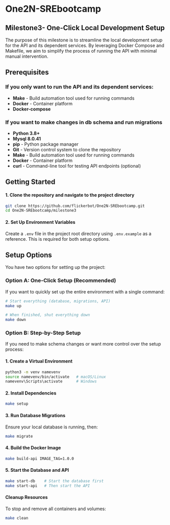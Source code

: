 # One2N-SREbootcamp

## Milestone3- One-Click Local Development Setup

The purpose of this milestone is to streamline the local development setup for the API and its dependent services. By leveraging Docker Compose and Makefile, we aim to simplify the process of running the API with minimal manual intervention.


## Prerequisites 

### If you only want to run the API and its dependent services: 

- **Make** - Build automation tool used for running commands
- **Docker** - Container platform 
- **Docker-compose** 



### If you want to make changes in db schema and run migrations 

- **Python 3.8+**
- **Mysql 8.0.41**
- **pip** - Python package manager
- **Git** - Version control system to clone the repository
- **Make** - Build automation tool used for running commands
- **Docker** - Container platform 
- **curl** - Command-line tool for testing API endpoints (optional)


## Getting Started

#### **1. Clone the repository and navigate to the project directory**

```bash
git clone https://github.com/flickerbot/One2N-SREbootcamp.git
cd One2N-SREbootcamp/milestone3
```

#### **2. Set Up Environment Variables**

Create a `.env` file in the project root directory using `.env.example` as a reference. This is required for both setup options.


## **Setup Options**

You have two options for setting up the project:

### Option A: One-Click Setup (Recommended)

If you want to quickly set up the entire environment with a single command:

```bash
# Start everything (database, migrations, API)
make up

# When finished, shut everything down
make down
```

### **Option B: Step-by-Step Setup**

If you need to make schema changes or want more control over the setup process:

#### **1. Create a Virtual Environment**

```bash
python3 -m venv namevenv
source namevenv/bin/activate   # macOS/Linux
namevenv\Scripts\activate      # Windows
```

#### **2. Install Dependencies**

```bash
make setup
```

#### **3. Run Database Migrations**

Ensure your local database is running, then:

```bash
make migrate
```

#### **4. Build the Docker Image**

```bash
make build-api IMAGE_TAG=1.0.0
```

#### **5. Start the Database and API**

```bash
make start-db    # Start the database first
make start-api   # Then start the API
```


#### **Cleanup Resources**

To stop and remove all containers and volumes:

```bash
make clean
```

 